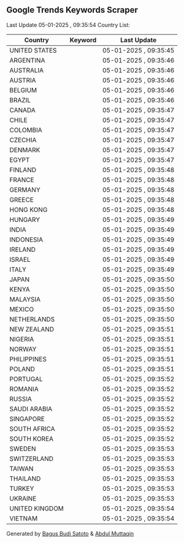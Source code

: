 
## Google Trends Keywords Scraper

Last Update 05-01-2025 , 09:35:54
Country List:

| Country | Keyword | Last Update |
| --- | --- | --- |
| UNITED STATES |  | 05-01-2025 , 09:35:45 |
| ARGENTINA |  | 05-01-2025 , 09:35:46 |
| AUSTRALIA |  | 05-01-2025 , 09:35:46 |
| AUSTRIA |  | 05-01-2025 , 09:35:46 |
| BELGIUM |  | 05-01-2025 , 09:35:46 |
| BRAZIL |  | 05-01-2025 , 09:35:46 |
| CANADA |  | 05-01-2025 , 09:35:47 |
| CHILE |  | 05-01-2025 , 09:35:47 |
| COLOMBIA |  | 05-01-2025 , 09:35:47 |
| CZECHIA |  | 05-01-2025 , 09:35:47 |
| DENMARK |  | 05-01-2025 , 09:35:47 |
| EGYPT |  | 05-01-2025 , 09:35:47 |
| FINLAND |  | 05-01-2025 , 09:35:48 |
| FRANCE |  | 05-01-2025 , 09:35:48 |
| GERMANY |  | 05-01-2025 , 09:35:48 |
| GREECE |  | 05-01-2025 , 09:35:48 |
| HONG KONG |  | 05-01-2025 , 09:35:48 |
| HUNGARY |  | 05-01-2025 , 09:35:49 |
| INDIA |  | 05-01-2025 , 09:35:49 |
| INDONESIA |  | 05-01-2025 , 09:35:49 |
| IRELAND |  | 05-01-2025 , 09:35:49 |
| ISRAEL |  | 05-01-2025 , 09:35:49 |
| ITALY |  | 05-01-2025 , 09:35:49 |
| JAPAN |  | 05-01-2025 , 09:35:50 |
| KENYA |  | 05-01-2025 , 09:35:50 |
| MALAYSIA |  | 05-01-2025 , 09:35:50 |
| MEXICO |  | 05-01-2025 , 09:35:50 |
| NETHERLANDS |  | 05-01-2025 , 09:35:50 |
| NEW ZEALAND |  | 05-01-2025 , 09:35:51 |
| NIGERIA |  | 05-01-2025 , 09:35:51 |
| NORWAY |  | 05-01-2025 , 09:35:51 |
| PHILIPPINES |  | 05-01-2025 , 09:35:51 |
| POLAND |  | 05-01-2025 , 09:35:51 |
| PORTUGAL |  | 05-01-2025 , 09:35:52 |
| ROMANIA |  | 05-01-2025 , 09:35:52 |
| RUSSIA |  | 05-01-2025 , 09:35:52 |
| SAUDI ARABIA |  | 05-01-2025 , 09:35:52 |
| SINGAPORE |  | 05-01-2025 , 09:35:52 |
| SOUTH AFRICA |  | 05-01-2025 , 09:35:52 |
| SOUTH KOREA |  | 05-01-2025 , 09:35:52 |
| SWEDEN |  | 05-01-2025 , 09:35:53 |
| SWITZERLAND |  | 05-01-2025 , 09:35:53 |
| TAIWAN |  | 05-01-2025 , 09:35:53 |
| THAILAND |  | 05-01-2025 , 09:35:53 |
| TURKEY |  | 05-01-2025 , 09:35:53 |
| UKRAINE |  | 05-01-2025 , 09:35:53 |
| UNITED KINGDOM |  | 05-01-2025 , 09:35:54 |
| VIETNAM |  | 05-01-2025 , 09:35:54 |

Generated by [Bagus Budi Satoto](https://github.com/bagussatoto/) & [Abdul Muttaqin](https://github.com/fdciabdul/)
